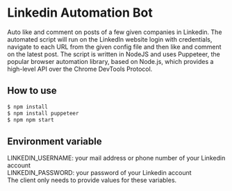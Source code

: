 # Linkedin Automation Bot
Auto like and comment on posts of a few given companies in Linkedin. The 
automated script will run on the LinkedIn website login with credentials, navigate 
to each URL from the given config file and then like and comment on the latest 
post. The script is written in NodeJS and uses Puppeteer, the popular browser 
automation library, based on Node.js, which provides a high-level API over the 
Chrome DevTools Protocol.

## How to use 
```bash
$ npm install 
$ npm install puppeteer
$ npm npm start
```

## Environment variable
LINKEDIN_USERNAME: your mail address or phone number of your Linkedin 
account\
LINKEDIN_PASSWORD: your password of your Linkedin account\
The client only needs to provide values for these variables.
